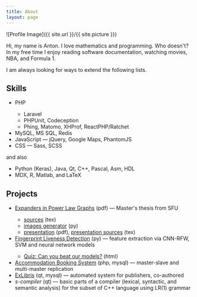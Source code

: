 ```yaml
---
title: About
layout: page
---
```

![Profile Image]({{ site.url }}/{{ site.picture }})

<p>
    Hi, my name is Anton.
    I love mathematics and programming. Who doesn't?
    In my free time I enjoy reading software documentation, watching movies, NBA, and Formula 1.
</p>

<p>I am always looking for ways to extend the following lists.</p>

<h2>Skills</h2>

<ul class="skill-list">
    <li>PHP</li>
    <ul>
        <li>Laravel</li>
        <li>PHPUnit, Codeception</li>
        <li>Phing, Matomo, XHProf, ReactPHP/Ratchet</li>
    </ul>
    <li>MySQL, MS SQL, Redis</li>
    <li>JavaScript&nbsp;&mdash; jQuery, Google Maps, PhantomJS</li>
    <li>CSS&nbsp;&mdash; Sass, SCSS</li>
</ul>

and also

<ul class="skill-list">
    <li>Python (Keras), Java, Qt, C++, Pascal, Asm, HDL</li>
    <li>MDX, R, Matlab, and LaTeX</li>
</ul>

<h2>Projects</h2>

<ul>
    <li><a href="https://theses.lib.sfu.ca/4953/show">Expanders in Power Law Graphs</a> (pdf)&nbsp;&mdash; Master's thesis from SFU</li>
    <ul>
        <li><a href="https://github.com/splinter89/expanders-in-powerlaw-graphs">sources</a> (tex)</li>
        <li><a href="https://github.com/splinter89/expanders-in-powerlaw-graphs/blob/master/img_generator.py">images generator</a> (py)</li>
        <li><a href="https://github.com/splinter89/expanders-in-powerlaw-graphs/releases/download/presented/presentation.pdf">presentation</a> (pdf), <a href="https://github.com/splinter89/expanders-in-powerlaw-graphs/blob/presentation/presentation.tex">presentation sources</a> (tex)</li>
    </ul>
    <li><a href="https://github.com/splinter89/cmpt-726-fld">Fingerprint Liveness Detection</a> (py)&nbsp;&mdash; feature extraction via CNN-RFW, SVM and neural network models</li>
    <ul>
        <li><a href="https://github.com/splinter89/cmpt-726-fld-quiz">Quiz: Can you beat our models?</a> (html)</li>
    </ul>
    <li><a href="https://github.com/splinter89/cmpt-740-db-replication">Accommodation Booking System</a> (php, mysql)&nbsp;&mdash; master-slave and multi-master replication</li>
    <li><a href="https://github.com/werwolf/ExLibris">ExLibris</a> (qt, mysql)&nbsp;&mdash; automated system for publishers, co-authored</li>
    <li><em>s-compiler</em> (qt)&nbsp;&mdash; basic parts of a compiler (lexical, syntactic, and semantic analysis) for the subset of C++ language using LR(1) grammar</li>
</ul>
